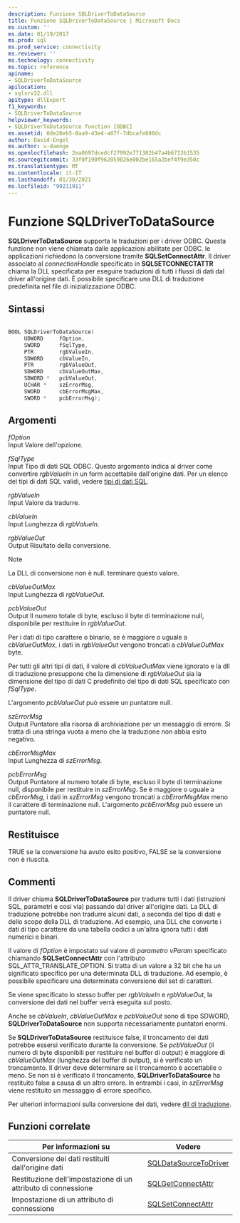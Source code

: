 ```yaml
---
description: Funzione SQLDriverToDataSource
title: Funzione SQLDriverToDataSource | Microsoft Docs
ms.custom: ''
ms.date: 01/19/2017
ms.prod: sql
ms.prod_service: connectivity
ms.reviewer: ''
ms.technology: connectivity
ms.topic: reference
apiname:
- SQLDriverToDataSource
apilocation:
- sqlsrv32.dll
apitype: dllExport
f1_keywords:
- SQLDriverToDataSource
helpviewer_keywords:
- SQLDriverToDataSource function [ODBC]
ms.assetid: 0de28eb5-8aa9-43e4-a87f-7dbcafe800dc
author: David-Engel
ms.author: v-daenge
ms.openlocfilehash: 2ea0697dcedcf27992e771382b47a4b6713b1535
ms.sourcegitcommit: 33f0f190f962059826e002be165a2bef4f9e350c
ms.translationtype: MT
ms.contentlocale: it-IT
ms.lasthandoff: 01/30/2021
ms.locfileid: "99211911"
---
```

# <a name="sqldrivertodatasource-function"></a>Funzione SQLDriverToDataSource
**SQLDriverToDataSource** supporta le traduzioni per i driver ODBC. Questa funzione non viene chiamata dalle applicazioni abilitate per ODBC. le applicazioni richiedono la conversione tramite **SQLSetConnectAttr**. Il driver associato al *connectionHandle* specificato in **SQLSETCONNECTATTR** chiama la DLL specificata per eseguire traduzioni di tutti i flussi di dati dal driver all'origine dati. È possibile specificare una DLL di traduzione predefinita nel file di inizializzazione ODBC.  
  
## <a name="syntax"></a>Sintassi  
  
```cpp  
  
BOOL SQLDriverToDataSource(  
     UDWORD     fOption,  
     SWORD      fSqlType,  
     PTR        rgbValueIn,  
     SDWORD     cbValueIn,  
     PTR        rgbValueOut,  
     SDWORD     cbValueOutMax,  
     SDWORD *   pcbValueOut,  
     UCHAR *    szErrorMsg,  
     SWORD      cbErrorMsgMax,  
     SWORD *    pcbErrorMsg);  
```  
  
## <a name="arguments"></a>Argomenti  
 *fOption*  
 Input Valore dell'opzione.  
  
 *fSqlType*  
 Input Tipo di dati SQL ODBC. Questo argomento indica al driver come convertire *rgbValueIn* in un form accettabile dall'origine dati. Per un elenco dei tipi di dati SQL validi, vedere [tipi di dati SQL](../../../odbc/reference/appendixes/sql-data-types.md).  
  
 *rgbValueIn*  
 Input Valore da tradurre.  
  
 *cbValueIn*  
 Input Lunghezza di *rgbValueIn*.  
  
 *rgbValueOut*  
 Output Risultato della conversione.  
  
> [!NOTE]  
>  La DLL di conversione non è null. terminare questo valore.  
  
 *cbValueOutMax*  
 Input Lunghezza di *rgbValueOut*.  
  
 *pcbValueOut*  
 Output Il numero totale di byte, escluso il byte di terminazione null, disponibile per restituire in *rgbValueOut*.  
  
 Per i dati di tipo carattere o binario, se è maggiore o uguale a *cbValueOutMax*, i dati in *rgbValueOut* vengono troncati a *cbValueOutMax* byte.  
  
 Per tutti gli altri tipi di dati, il valore di *cbValueOutMax* viene ignorato e la dll di traduzione presuppone che la dimensione di *rgbValueOut* sia la dimensione del tipo di dati C predefinito del tipo di dati SQL specificato con *fSqlType*.  
  
 L'argomento *pcbValueOut* può essere un puntatore null.  
  
 *szErrorMsg*  
 Output Puntatore alla risorsa di archiviazione per un messaggio di errore. Si tratta di una stringa vuota a meno che la traduzione non abbia esito negativo.  
  
 *cbErrorMsgMax*  
 Input Lunghezza di *szErrorMsg*.  
  
 *pcbErrorMsg*  
 Output Puntatore al numero totale di byte, escluso il byte di terminazione null, disponibile per restituire in *szErrorMsg*. Se è maggiore o uguale a *cbErrorMsg*, i dati in *szErrorMsg* vengono troncati a *cbErrorMsgMax* meno il carattere di terminazione null. L'argomento *pcbErrorMsg* può essere un puntatore null.  
  
## <a name="returns"></a>Restituisce  
 TRUE se la conversione ha avuto esito positivo, FALSE se la conversione non è riuscita.  
  
## <a name="comments"></a>Commenti  
 Il driver chiama **SQLDriverToDataSource** per tradurre tutti i dati (istruzioni SQL, parametri e così via) passando dal driver all'origine dati. La DLL di traduzione potrebbe non tradurre alcuni dati, a seconda del tipo di dati e dello scopo della DLL di traduzione. Ad esempio, una DLL che converte i dati di tipo carattere da una tabella codici a un'altra ignora tutti i dati numerici e binari.  
  
 Il valore di *fOption* è impostato sul valore di *parametro vParam* specificato chiamando **SQLSetConnectAttr** con l'attributo SQL_ATTR_TRANSLATE_OPTION. Si tratta di un valore a 32 bit che ha un significato specifico per una determinata DLL di traduzione. Ad esempio, è possibile specificare una determinata conversione del set di caratteri.  
  
 Se viene specificato lo stesso buffer per *rgbValueIn* e *rgbValueOut*, la conversione dei dati nel buffer verrà eseguita sul posto.  
  
 Anche se *cbValueIn*, *cbValueOutMax* e *pcbValueOut* sono di tipo SDWORD, **SQLDriverToDataSource** non supporta necessariamente puntatori enormi.  
  
 Se **SQLDriverToDataSource** restituisce false, il troncamento dei dati potrebbe essersi verificato durante la conversione. Se *pcbValueOut* (il numero di byte disponibili per restituire nel buffer di output) è maggiore di *cbValueOutMax* (lunghezza del buffer di output), si è verificato un troncamento. Il driver deve determinare se il troncamento è accettabile o meno. Se non si è verificato il troncamento, **SQLDriverToDataSource** ha restituito false a causa di un altro errore. In entrambi i casi, in *szErrorMsg* viene restituito un messaggio di errore specifico.  
  
 Per ulteriori informazioni sulla conversione dei dati, vedere [dll di traduzione](../../../odbc/reference/develop-app/translation-dlls.md).  
  
## <a name="related-functions"></a>Funzioni correlate  
  
|Per informazioni su|Vedere|  
|---------------------------|---------|  
|Conversione dei dati restituiti dall'origine dati|[SQLDataSourceToDriver](../../../odbc/reference/syntax/sqldatasourcetodriver-function.md)|  
|Restituzione dell'impostazione di un attributo di connessione|[SQLGetConnectAttr](../../../odbc/reference/syntax/sqlgetconnectattr-function.md)|  
|Impostazione di un attributo di connessione|[SQLSetConnectAttr](../../../odbc/reference/syntax/sqlsetconnectattr-function.md)|
